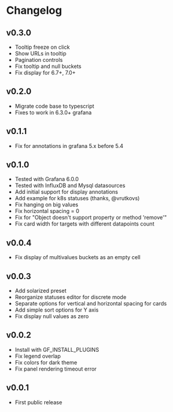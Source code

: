 # Changelog

## v0.3.0

- Tooltip freeze on click
- Show URLs in tooltip
- Pagination controls
- Fix tooltip and null buckets
- Fix display for 6.7+, 7.0+

## v0.2.0

- Migrate code base to typescript
- Fixes to work in 6.3.0+ grafana

## v0.1.1

- Fix for annotations in grafana 5.x before 5.4

## v0.1.0

- Tested with Grafana 6.0.0
- Tested with InfluxDB and Mysql datasources
- Add initial support for display annotations
- Add example for k8s statuses (thanks, @vrutkovs)
- Fix hanging on big values
- Fix horizontal spacing = 0
- Fix for "Object doesn't support property or method 'remove'"
- Fix card width for targets with different datapoints count

## v0.0.4

- Fix display of multivalues buckets as an empty cell

## v0.0.3

- Add solarized preset
- Reorganize statuses editor for discrete mode
- Separate options for vertical and horizontal spacing for cards
- Add simple sort options for Y axis
- Fix display null values as zero

## v0.0.2

- Install with GF_INSTALL_PLUGINS
- Fix legend overlap
- Fix colors for dark theme
- Fix panel rendering timeout error


## v0.0.1

- First public release


